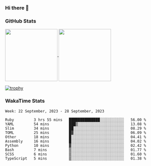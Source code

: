 ### Hi there 👋

### GitHub Stats

<a href="https://github.com/anuraghazra/github-readme-stats">
  <img align="center" height="170px" src="https://github-readme-stats.vercel.app/api/top-langs/?username=tksfjt1024&layout=compact&count_private=true&show_icons=true&show_icons=true&theme=graywhite" />
</a>
<a href="https://github.com/anuraghazra/github-readme-stats">
  <img align="center" height="170px" src="https://github-readme-stats.vercel.app/api?username=tksfjt1024&count_private=true&show_icons=true&show_icons=true&theme=graywhite" />
</a>

[![trophy](https://github-profile-trophy.vercel.app/?username=tksfjt1024)](https://github.com/ryo-ma/github-profile-trophy)

### WakaTime Stats

<!--START_SECTION:waka-->
```text
Week: 22 September, 2023 - 28 September, 2023

Ruby         3 hrs 55 mins   ██████████████░░░░░░░░░░░   56.00 % 
YAML         54 mins         ███▒░░░░░░░░░░░░░░░░░░░░░   13.08 % 
Slim         34 mins         ██░░░░░░░░░░░░░░░░░░░░░░░   08.29 % 
TOML         25 mins         █▓░░░░░░░░░░░░░░░░░░░░░░░   06.09 % 
Other        18 mins         █░░░░░░░░░░░░░░░░░░░░░░░░   04.41 % 
Assembly     16 mins         █░░░░░░░░░░░░░░░░░░░░░░░░   04.02 % 
Python       10 mins         ▓░░░░░░░░░░░░░░░░░░░░░░░░   02.42 % 
Bash         7 mins          ▒░░░░░░░░░░░░░░░░░░░░░░░░   01.77 % 
SCSS         6 mins          ▒░░░░░░░░░░░░░░░░░░░░░░░░   01.60 % 
TypeScript   5 mins          ▒░░░░░░░░░░░░░░░░░░░░░░░░   01.38 % 
```
<!--END_SECTION:waka-->
